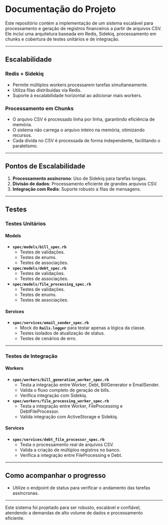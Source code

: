 # **Documentação do Projeto**

Este repositório contém a implementação de um sistema escalável para processamento e geração de registros financeiros a partir de arquivos CSV. Ele inclui uma arquitetura baseada em Redis, Sidekiq, processamento em chunks e cobertura de testes unitários e de integração.

---

## **Escalabilidade**

### **Redis + Sidekiq**
- Permite múltiplos workers processarem tarefas simultaneamente.
- Utiliza filas distribuídas via Redis.
- Suporte à escalabilidade horizontal ao adicionar mais workers.

### **Processamento em Chunks**
- O arquivo CSV é processado linha por linha, garantindo eficiência de memória.
- O sistema não carrega o arquivo inteiro na memória, otimizando recursos.
- Cada dívida no CSV é processada de forma independente, facilitando o paralelismo.

---

## **Pontos de Escalabilidade**
1. **Processamento assíncrono**: Uso de Sidekiq para tarefas longas.
2. **Divisão de dados**: Processamento eficiente de grandes arquivos CSV.
3. **Integração com Redis**: Suporte robusto a filas de mensagens.

---

## **Testes**

### **Testes Unitários**
#### **Models**
- **`spec/models/bill_spec.rb`**
  - Testes de validações.
  - Testes de enums.
  - Testes de associações.
- **`spec/models/debt_spec.rb`**
  - Testes de validações.
  - Testes de associações.
- **`spec/models/file_processing_spec.rb`**
  - Testes de validações.
  - Testes de enums.
  - Testes de associações.

#### **Services**
- **`spec/services/email_sender_spec.rb`**
  - Mock do **`Rails.logger`** para testar apenas a lógica da classe.
  - Testes isolados de atualização de status.
  - Testes de cenários de erro.

---

### **Testes de Integração**
#### **Workers**
- **`spec/workers/bill_generation_worker_spec.rb`**
  - Testa a integração entre Worker, Debt, BillGenerator e EmailSender.
  - Valida o fluxo completo de geração de bills.
  - Verifica integração com Sidekiq.
- **`spec/workers/file_processing_worker_spec.rb`**
  - Testa a integração entre Worker, FileProcessing e DebtFileProcessor.
  - Valida integração com ActiveStorage e Sidekiq.

#### **Services**
- **`spec/services/debt_file_processor_spec.rb`**
  - Testa o processamento real de arquivos CSV.
  - Valida a criação de múltiplos registros no banco.
  - Verifica a integração entre FileProcessing e Debt.

---

## **Como acompanhar o progresso**
- Utilize o endpoint de status para verificar o andamento das tarefas assíncronas.

---

Este sistema foi projetado para ser robusto, escalável e confiável, atendendo a demandas de alto volume de dados e processamento eficiente.
